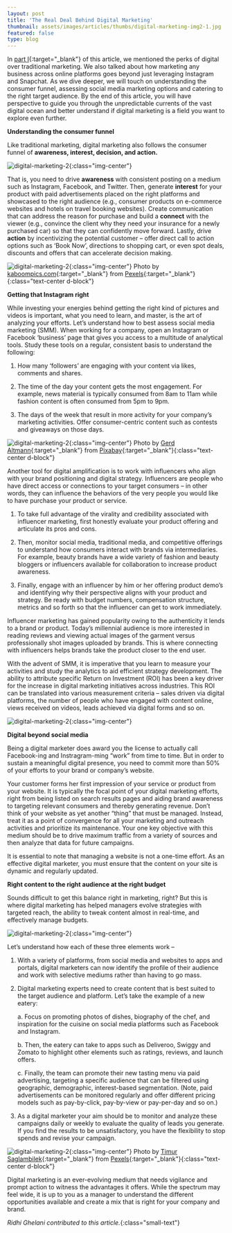 ```yaml
---
layout: post
title: 'The Real Deal Behind Digital Marketing'
thumbnail: assets/images/articles/thumbs/digital-marketing-img2-1.jpg
featured: false
type: blog
---
```


In [part I](https://blog.lore.online/2019/10/04/digital-marketing.html){:target="\_blank"} of this article, we mentioned the perks of digital over traditional marketing. We also talked about how marketing any business across online platforms goes beyond just leveraging Instagram and Snapchat. As we dive deeper, we will touch on understanding the consumer funnel, assessing social media marketing options and catering to the right target audience. By the end of this article, you will have perspective to guide you through the unpredictable currents of the vast digital ocean and better understand if digital marketing is a field you want to explore even further.

**Understanding the consumer funnel**

Like traditional marketing, digital marketing also follows the consumer funnel of **awareness, interest, decision, and action.**

![digital-marketing-2](/assets/images/articles/dm2-image1.jpg){:class="img-center"}

That is, you need to drive **awareness** with consistent posting on a medium such as Instagram, Facebook, and Twitter. Then, generate **interest** for your product with paid advertisements placed on the right platforms and showcased to the right audience (e.g., consumer products on e-commerce websites and hotels on travel booking websites). Create communication that can address the reason for purchase and build a **connect** with the viewer (e.g., convince the client why they need your insurance for a newly purchased car) so that they can confidently move forward. Lastly, drive  **action** by incentivizing the potential customer – offer direct call to action options such as ‘Book Now’, directions to shopping cart, or even spot deals, discounts and offers that can accelerate decision making.

![digital-marketing-2](/assets/images/articles/dm2-image2.jpg){:class="img-center"}
<span>Photo by [kaboompics.com](https://www.pexels.com/@kaboompics?utm_content=attributionCopyText&utm_medium=referral&utm_source=pexels){:target="\_blank"} from [Pexels](https://www.pexels.com){:target="\_blank"}</span>{:class="text-center d-block"}

**Getting that Instagram right**

While investing your energies behind getting the right kind of pictures and videos is important, what you need to learn, and master, is the art of analyzing your efforts. Let’s understand how to best assess social media marketing (SMM).
When working for a company, open an Instagram or Facebook ‘business’ page that gives you access to a multitude of analytical tools. Study these tools on a regular, consistent basis to understand the following: 

1. How many ‘followers’ are engaging with your content via likes, comments and shares. 

2. The time of the day your content gets the most engagement. For example, news material is typically consumed from 8am to 11am while fashion content is often consumed from 5pm to 9pm.

3. The days of the week that result in more activity for your company’s marketing activities. Offer consumer-centric content such as contests and giveaways on those days. 

![digital-marketing-2](/assets/images/articles/dm2-image3.jpg){:class="img-center"}
<span>Photo by [Gerd Altmann](https://pixabay.com/users/geralt-9301){:target="\_blank"} from [Pixabay](https://pixabay.com){:target="\_blank"}</span>{:class="text-center d-block"}

Another tool for digital amplification is to work with influencers who align with your brand positioning and digital strategy. Influencers are people who have direct access or connections to your target consumers – in other words, they can influence the behaviors of the very people you would like to have purchase your product or service. 

1. To take full advantage of the virality and credibility associated with influencer marketing, first honestly evaluate your product offering and articulate its pros and cons. 

2. Then, monitor social media, traditional media, and competitive offerings to understand how consumers interact with brands via intermediaries. For example, beauty brands have a wide variety of fashion and beauty bloggers or influencers available for collaboration to increase product awareness. 

3. Finally, engage with an influencer by him or her offering product demo’s and identifying why their perspective aligns with your product and strategy. Be ready with budget numbers, compensation structure, metrics and so forth so that the influencer can get to work immediately.

Influencer marketing has gained popularity owing to the authenticity it lends to a brand or product. Today’s millennial audience is more interested in reading reviews and viewing actual images of the garment versus professionally shot images uploaded by brands. This is where connecting with influencers helps brands take the product closer to the end user.

With the advent of SMM, it is imperative that you learn to measure your activities and study the analytics to aid efficient strategy development. The ability to attribute specific Return on Investment (ROI) has been a key driver for the increase in digital marketing initiatives across industries. This ROI can be translated into various measurement criteria – sales driven via digital platforms, the number of people who have engaged with content online, views received on videos, leads achieved via digital forms and so on. 

![digital-marketing-2](/assets/images/articles/dm2-image4.jpg){:class="img-center"}


**Digital beyond social media**

Being a digital marketer does award you the license to actually call Facebook-ing and Instragram-ming “work” from time to time. But in order to sustain a meaningful digital presence, you need to commit more than 50% of your efforts to your brand or company’s website. 

Your customer forms her first impression of your service or product from your website. It is typically the focal point of your digital marketing efforts, right from being listed on search results pages and aiding brand awareness to targeting relevant consumers and thereby generating revenue. Don’t think of your website as yet another “thing” that must be managed. Instead, treat it as a point of convergence for all your marketing and outreach activities and prioritize its maintenance. Your one key objective with this medium should be to drive maximum traffic from a variety of sources and then analyze that data for future campaigns.

It is essential to note that managing a website is not a one-time effort. As an effective digital marketer, you must ensure that the content on your site is dynamic and regularly updated. 

**Right content to the right audience at the right budget**

Sounds difficult to get this balance right in marketing, right? But this is where digital marketing has helped managers evolve strategies with targeted reach, the ability to tweak content almost in real-time, and effectively manage budgets. 

![digital-marketing-2](/assets/images/articles/dm2-image5.jpg){:class="img-center"}


Let’s understand how each of these three elements work – 

1.	With a variety of platforms, from social media and websites to apps and portals, digital marketers can now identify the profile of their audience and work with selective mediums rather than having to go mass. 

2.	Digital marketing experts need to create content that is best suited to the target audience and platform. Let’s take the example of a new eatery:

	a. Focus on promoting photos of dishes, biography of the chef, and inspiration for the cuisine on social media platforms such as Facebook and Instagram. 

	b. Then, the eatery can take to apps such as Deliveroo, Swiggy and Zomato to highlight other elements such as ratings, reviews, and launch offers. 

	c. Finally, the team can promote their new tasting menu via paid advertising, targeting a specific audience that can be filtered using geographic, demographic, interest-based segmentation. (Note, paid advertisements can be monitored regularly and offer different pricing models such as pay-by-click, pay-by-view or pay-per-day and so on.) 

3. As a digital marketer your aim should be to monitor and analyze these campaigns daily or weekly to evaluate the quality of leads you generate. If you find the results to be unsatisfactory, you have the flexibility to stop spends and revise your campaign.

![digital-marketing-2](/assets/images/articles/dm2-image6.jpg){:class="img-center"}
<span>Photo by [Timur Saglambilek](https://www.pexels.com/@marketingtuig){:target="\_blank"} from [Pexels](https://www.pexels.com){:target="\_blank"}</span>{:class="text-center d-block"}

Digital marketing is an ever-evolving medium that needs vigilance and prompt action to witness the advantages it offers. While the spectrum may feel wide, it is up to you as a manager to understand the different opportunities available and create a mix that is right for your company and brand. 

_Ridhi Ghelani contributed to this article._{:class="small-text"}





